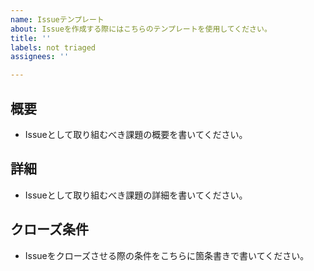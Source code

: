 ```yaml
---
name: Issueテンプレート
about: Issueを作成する際にはこちらのテンプレートを使用してください。
title: ''
labels: not triaged
assignees: ''

---
```


## 概要
- Issueとして取り組むべき課題の概要を書いてください。

## 詳細
- Issueとして取り組むべき課題の詳細を書いてください。

## クローズ条件
- Issueをクローズさせる際の条件をこちらに箇条書きで書いてください。
